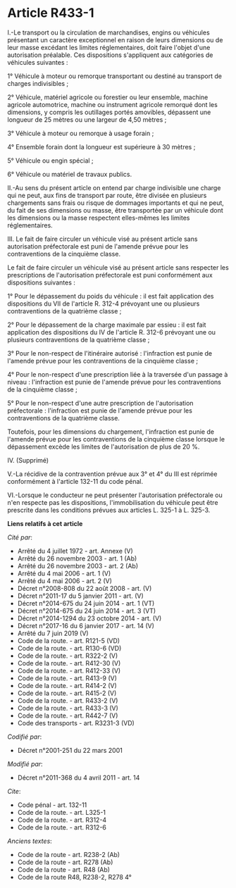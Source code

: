 # Article R433-1

I.-Le transport ou la circulation de marchandises, engins ou véhicules présentant un caractère exceptionnel en raison de
leurs dimensions ou de leur masse excédant les limites réglementaires, doit faire l'objet d'une autorisation préalable. Ces
dispositions s'appliquent aux catégories de véhicules suivantes : 

1° Véhicule à moteur ou remorque transportant ou destiné au transport de charges indivisibles ; 

2° Véhicule, matériel agricole ou forestier ou leur ensemble, machine agricole automotrice, machine ou instrument agricole
remorqué dont les dimensions, y compris les outillages portés amovibles, dépassent une longueur de 25 mètres ou une largeur
de 4,50 mètres ; 

3° Véhicule à moteur ou remorque à usage forain ; 

4° Ensemble forain dont la longueur est supérieure à 30 mètres ; 

5° Véhicule ou engin spécial ; 

6° Véhicule ou matériel de travaux publics. 

II.-Au sens du présent article on entend par charge indivisible une charge qui ne peut, aux fins de transport par route, être
divisée en plusieurs chargements sans frais ou risque de dommages importants et qui ne peut, du fait de ses dimensions ou
masse, être transportée par un véhicule dont les dimensions ou la masse respectent elles-mêmes les limites réglementaires. 

III. Le fait de faire circuler un véhicule visé au présent article sans autorisation préfectorale est puni de l'amende prévue
pour les contraventions de la cinquième classe. 

Le fait de faire circuler un véhicule visé au présent article sans respecter les prescriptions de l'autorisation préfectorale
est puni conformément aux dispositions suivantes : 

1° Pour le dépassement du poids du véhicule : il est fait application des dispositions du VII de l'article R. 312-4 prévoyant
une ou plusieurs contraventions de la quatrième classe ; 

2° Pour le dépassement de la charge maximale par essieu : il est fait application des dispositions du IV de l'article R.
312-6 prévoyant une ou plusieurs contraventions de la quatrième classe ; 

3° Pour le non-respect de l'itinéraire autorisé : l'infraction est punie de l'amende prévue pour les contraventions de la
cinquième classe ; 

4° Pour le non-respect d'une prescription liée à la traversée d'un passage à niveau : l'infraction est punie de l'amende
prévue pour les contraventions de la cinquième classe ; 

5° Pour le non-respect d'une autre prescription de l'autorisation préfectorale : l'infraction est punie de l'amende prévue
pour les contraventions de la quatrième classe. 

Toutefois, pour les dimensions du chargement, l'infraction est punie de l'amende prévue pour les contraventions de la
cinquième classe lorsque le dépassement excède les limites de l'autorisation de plus de 20 %. 

IV. (Supprimé) 

V.-La récidive de la contravention prévue aux 3° et 4° du III est réprimée conformément à l'article 132-11 du code pénal. 

VI.-Lorsque le conducteur ne peut présenter l'autorisation préfectorale ou n'en respecte pas les dispositions,
l'immobilisation du véhicule peut être prescrite dans les conditions prévues aux articles L. 325-1 à L. 325-3.

**Liens relatifs à cet article**

_Cité par_:

  - Arrêté du 4 juillet 1972 - art. Annexe (V)
  - Arrêté du 26 novembre 2003 - art. 1 (Ab)
  - Arrêté du 26 novembre 2003 - art. 2 (Ab)
  - Arrêté du 4 mai 2006 - art. 1 (V)
  - Arrêté du 4 mai 2006 - art. 2 (V)
  - Décret n°2008-808 du 22 août 2008 - art. (V)
  - Décret n°2011-17 du 5 janvier 2011 - art. (V)
  - Décret n°2014-675 du 24 juin 2014 - art. 1 (VT)
  - Décret n°2014-675 du 24 juin 2014 - art. 3 (VT)
  - Décret n°2014-1294 du 23 octobre 2014 - art. (V)
  - Décret n°2017-16 du 6 janvier 2017 - art. 14 (V)
  - Arrêté du 7 juin 2019 (V)
  - Code de la route. - art. R121-5 (VD)
  - Code de la route. - art. R130-6 (VD)
  - Code de la route. - art. R322-2 (V)
  - Code de la route. - art. R412-30 (V)
  - Code de la route. - art. R412-33 (V)
  - Code de la route. - art. R413-9 (V)
  - Code de la route. - art. R414-2 (V)
  - Code de la route. - art. R415-2 (V)
  - Code de la route. - art. R433-2 (V)
  - Code de la route. - art. R433-3 (V)
  - Code de la route. - art. R442-7 (V)
  - Code des transports - art. R3231-3 (VD)

_Codifié par_:

  - Décret n°2001-251 du 22 mars 2001

_Modifié par_:

  - Décret n°2011-368 du 4 avril 2011 - art. 14

_Cite_:

  - Code pénal - art. 132-11
  - Code de la route. - art. L325-1
  - Code de la route. - art. R312-4
  - Code de la route. - art. R312-6

_Anciens textes_:

  - Code de la route - art. R238-2 (Ab)
  - Code de la route - art. R278 (Ab)
  - Code de la route - art. R48 (Ab)
  - Code de la route R48, R238-2, R278 4°
